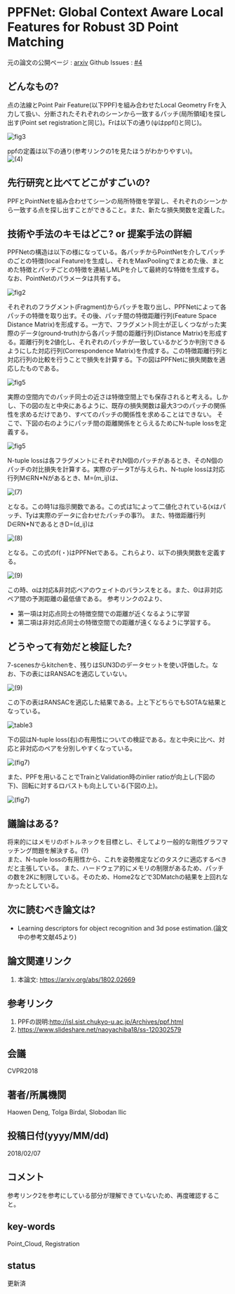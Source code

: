 # PPFNet: Global Context Aware Local Features for Robust 3D Point Matching

元の論文の公開ページ : [arxiv](https://arxiv.org/abs/1802.02669)
Github Issues : [#4](https://github.com/Obarads/obarads.github.io/issues/4)

## どんなもの?
点の法線とPoint Pair Feature(以下PPF)を組み合わせたLocal Geometry Frを入力して扱い、分断されたそれぞれのシーンから一致するパッチ(局所領域)を探し出す(Point set registrationと同じ)。Frは以下の通り(ψはppf()と同じ)。

![fig3](img/PGCALFfR3PM/fig_0.png)

ppfの定義は以下の通り(参考リンクの1を見たほうがわかりやすい)。  
![(4)](img/PGCALFfR3PM/fig_1.png)

## 先行研究と比べてどこがすごいの?
PPFとPointNetを組み合わせてシーンの局所特徴を学習し、それぞれのシーンから一致する点を探し出すことができること。また、新たな損失関数を定義した。

## 技術や手法のキモはどこ? or 提案手法の詳細
PPFNetの構造は以下の様になっている。各パッチからPointNetを介してパッチのごとの特徴(local Feature)を生成し、それをMaxPoolingでまとめた後、まとめた特徴とパッチごとの特徴を連結しMLPを介して最終的な特徴を生成する。なお、PointNetのパラメータは共有する。

![fig2](img/PGCALFfR3PM/fig_6.png)

それぞれのフラグメント(Fragment)からパッチを取り出し、PPFNetによって各パッチの特徴を取り出す。その後、パッチ間の特徴距離行列(Feature Space Distance Matrix)を形成する。一方で、フラグメント同士が正しくつながった実際のデータ(ground-truth)から各パッチ間の距離行列(Distance Matrix)を形成する。距離行列を2値化し、それぞれのパッチが一致しているかどうか判別できるようにした対応行列(Correspondence Matrix)を作成する。この特徴距離行列と対応行列の比較を行うことで損失を計算する。下の図はPPFNetに損失関数を適応したものである。

![fig5](img/PGCALFfR3PM/fig_2.png)

実際の空間内でのパッチ同士の近さは特徴空間上でも保存されると考える。しかし、下の図の左と中央にあるように、既存の損失関数は最大3つのパッチの関係性を求めるだけであり、すべてのパッチの関係性を求めることはできない。
そこで、下図の右のようにパッチ間の距離関係をとらえるためにN-tuple lossを定義する。

![fig5](img/PGCALFfR3PM/fig_8.png)

N-tuple lossは各フラグメントにそれぞれN個のパッチがあるとき、そのN個のパッチの対比損失を計算する。実際のデータTが与えられ、N-tuple lossは対応行列M∈RN*Nがあるとき、M=(m_ij)は、

![(7)](img/PGCALFfR3PM/fig_4.PNG)

となる。この時1は指示関数である。この式は1によって二値化されている(xはパッチ、Tyは実際のデータに合わせたパッチの事?)。
また、特徴距離行列D∈RN*NであるときD=(d_ij)は

![(8)](img/PGCALFfR3PM/fig_5.PNG)

となる。この式のf(・)はPPFNetである。これらより、以下の損失関数を定義する。

![(9)](img/PGCALFfR3PM/fig_3.PNG)

この時、αは対応&非対応ペアのウェイトのバランスをとる。また、Θは非対応ペア間の予測距離の最低値である。
参考リンクの2より、
- 第一項は対応点同士の特徴空間での距離が近くなるように学習
- 第二項は非対応点同士の特徴空間での距離が遠くなるように学習する。

## どうやって有効だと検証した?
7-scenesからkitchenを、残りはSUN3Dのデータセットを使い評価した。なお、下の表にはRANSACを適応していない。

![(9)](img/PGCALFfR3PM/fig_7.png)

この下の表はRANSACを適応した結果である。上と下どちらでもSOTAな結果となっている。

![table3](img/PGCALFfR3PM/fig_10.png)

下の図はN-tuple loss(右)の有用性についての検証である。左と中央に比べ、対応と非対応のペアを分別しやすくなっている。

![(fig7)](img/PGCALFfR3PM/fig_9.png)

また、PPFを用いることでTrainとValidation時のinlier ratioが向上し(下図の下)、回転に対するロバストも向上している(下図の上)。

![(fig7)](img/PGCALFfR3PM/fig_11.png)

## 議論はある?
将来的にはメモリのボトルネックを目標とし、そしてより一般的な剛性グラフマッチング問題を解決する。(?)  
また、N-tuple lossの有用性から、これを姿勢推定などのタスクに適応するべきだと主張している。
また、ハードウェア的にメモリの制限があるため、パッチの数を2Kに制限している。そのため、Home2などで3DMatchの結果を上回れなかったとしている。

## 次に読むべき論文は?
- Learning descriptors for object recognition and 3d pose estimation.(論文中の参考文献45より)

## 論文関連リンク
1. 本論文: https://arxiv.org/abs/1802.02669

## 参考リンク
1. PPFの説明:http://isl.sist.chukyo-u.ac.jp/Archives/ppf.html
2. https://www.slideshare.net/naoyachiba18/ss-120302579

## 会議
CVPR2018

## 著者/所属機関
Haowen Deng, Tolga Birdal, Slobodan Ilic

## 投稿日付(yyyy/MM/dd)
2018/02/07

## コメント
参考リンク2を参考にしている部分が理解できていないため、再度確認すること。

## key-words
Point_Cloud, Registration

## status
更新済